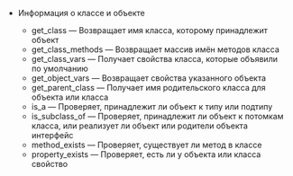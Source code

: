-   Информация о классе и объекте

    -   get_class — Возвращает имя класса, которому принадлежит объект
    -   get_class_methods — Возвращает массив имён методов класса
    -   get_class_vars — Получает свойства класса, которые объявили по умолчанию
    -   get_object_vars — Возвращает свойства указанного объекта
    -   get_parent_class — Получает имя родительского класса для объекта или класса
    -   is_a — Проверяет, принадлежит ли объект к типу или подтипу
    -   is_subclass_of — Проверяет, принадлежит ли объект к потомкам класса, или реализует ли объект
        или родители объекта интерфейс
    -   method_exists — Проверяет, существует ли метод в классе
    -   property_exists — Проверяет, есть ли у объекта или класса свойство
